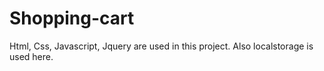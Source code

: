 # Shopping-cart
Html, Css, Javascript, Jquery are used in this project. Also localstorage is used here.
